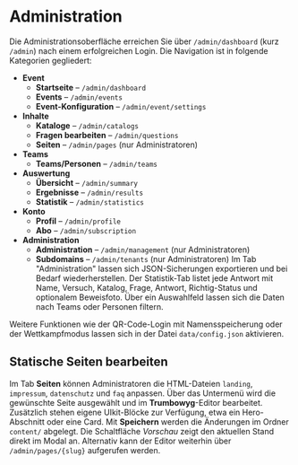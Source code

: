 # Administration

Die Administrationsoberfläche erreichen Sie über `/admin/dashboard` (kurz `/admin`) nach einem erfolgreichen Login. Die Navigation ist in folgende Kategorien gegliedert:

* **Event**
  * **Startseite** – `/admin/dashboard`
  * **Events** – `/admin/events`
  * **Event-Konfiguration** – `/admin/event/settings`
* **Inhalte**
  * **Kataloge** – `/admin/catalogs`
  * **Fragen bearbeiten** – `/admin/questions`
  * **Seiten** – `/admin/pages` (nur Administratoren)
* **Teams**
  * **Teams/Personen** – `/admin/teams`
* **Auswertung**
  * **Übersicht** – `/admin/summary`
  * **Ergebnisse** – `/admin/results`
  * **Statistik** – `/admin/statistics`
* **Konto**
  * **Profil** – `/admin/profile`
  * **Abo** – `/admin/subscription`
* **Administration**
  * **Administration** – `/admin/management` (nur Administratoren)
  * **Subdomains** – `/admin/tenants` (nur Administratoren)
Im Tab "Administration" lassen sich JSON-Sicherungen exportieren und bei Bedarf wiederherstellen. Der Statistik-Tab listet jede Antwort mit Name, Versuch, Katalog, Frage, Antwort, Richtig-Status und optionalem Beweisfoto. Über ein Auswahlfeld lassen sich die Daten nach Teams oder Personen filtern.

Weitere Funktionen wie der QR-Code-Login mit Namensspeicherung oder der Wettkampfmodus lassen sich in der Datei `data/config.json` aktivieren.

## Statische Seiten bearbeiten

Im Tab **Seiten** können Administratoren die HTML-Dateien `landing`, `impressum`, `datenschutz` und `faq` anpassen. Über das Untermenü wird die gewünschte Seite ausgewählt und im **Trumbowyg**-Editor bearbeitet. Zusätzlich stehen eigene UIkit-Blöcke zur Verfügung, etwa ein Hero-Abschnitt oder eine Card. Mit **Speichern** werden die Änderungen im Ordner `content/` abgelegt. Die Schaltfläche *Vorschau* zeigt den aktuellen Stand direkt im Modal an. Alternativ kann der Editor weiterhin über `/admin/pages/{slug}` aufgerufen werden.
